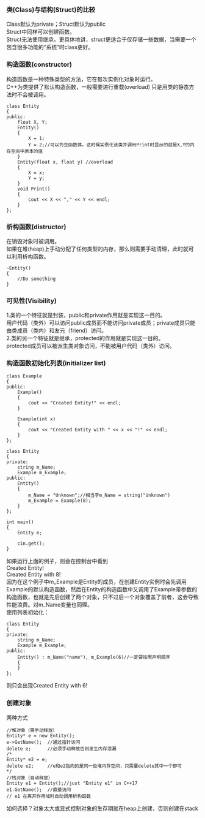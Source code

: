 ### 类(Class)与结构(Struct)的比较  
Class默认为private；Struct默认为public  
Struct中同样可以创建函数。  
Struct无法使用继承，更具体地讲，struct更适合于仅存储一些数据，当需要一个包含很多功能的“系统”时class更好。  
  
### 构造函数(constructor)
构造函数是一种特殊类型的方法，它在每次实例化对象时运行。  
C++为类提供了默认构造函数，一般需要进行重载(overload)
只是用类的静态方法时不会被调用。  
```
class Entity
{
public:
	float X, Y;
	Entity() 
	{
		X = 1;
		Y = 2;//可以为空函数体，这时候实例化该类并调用Print时显示的就是X,Y的内存空间中原本的值
	}
	Entity(float x, float y) //overload
	{
		X = x;
		Y = y;
	}
	void Print()
	{
		cout << X << "," << Y << endl;
	}
};
```

### 析构函数(distructor)
在销毁对象时被调用。  
如果在堆(heap)上手动分配了任何类型的内存，那么则需要手动清理，此时就可以利用析构函数。
```
~Entity()
{
	//Do something
}
```
### 可见性(Visibility)
1.类的一个特征就是封装，public和private作用就是实现这一目的。  
用户代码（类外）可以访问public成员而不能访问private成员；private成员只能由类成员（类内）和友元（friend）访问。  
2.类的另一个特征就是继承，protected的作用就是实现这一目的。  
protected成员可以被派生类对象访问，不能被用户代码（类外）访问。
### 构造函数初始化列表(initializer list)
```
class Example
{
public:
	Example()
	{
		cout << "Created Entity!" << endl;
	}

	Example(int x)
	{
		cout << "Created Entity with " << x << "!" << endl;
	}
};

class Entity
{
private:
	string m_Name;
	Example m_Example;
public:
	Entity()
	{
		m_Name = "Unknown";//相当于m_Name = string("Unknown")
		m_Example = Example(8);
	}
};

int main()
{
	Entity e;

	cin.get();
}
```
如果运行上面的例子，则会在控制台中看到  
Created Entity!  
Created Entity with 8!  
因为在这个例子中m_Example是Entity的成员，在创建Entity实例时会先调用Example的默认构造函数，然后在Entity的构造函数中又调用了Example带参数的构造函数，也就是先后创建了两个对象，只不过后一个对象覆盖了前者，这会导致性能浪费。对m_Name变量也同理。  
使用列表初始化：
```
class Entity
{
private:
	string m_Name;
	Example m_Example;
public:
	Entity() : m_Name("name"), m_Example(6)//一定要按照声明顺序
	{
	}
};
```
则只会出现Created Entity with 6!
### 创建对象
两种方式  
```
//堆对象（需手动释放）
Entity* e = new Entity();
e->GetName();  //通过指针访问
delete e;      //必须手动释放否则发生内存泄漏
/*
Entity* e2 = e;
delete e2;	   //e和e2指向的是同一处堆内存空间，只需要delete其中一个即可
*/
//栈对象（自动释放）
Entity e1 = Entity();//just "Entity e1" in C++17
e1.GetName();  //直接访问
// e1 在离开作用域时自动调用析构函数
```
如何选择？对象太大或显式控制对象的生存期就在heap上创建，否则创建在stack